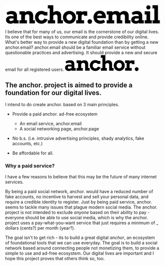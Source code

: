 
![alt text][anchor_email_small]

I believe that for many of us, our email is the cornerstone of our digital lives. Its one of the best ways to communicate and provide credibility online. What's better way to provide a new digital foundation than by getting a new anchor.email? anchor.email should be a familiar email service without questionable practices and advertising. It should provide a new and secure email for all registered users. 
![alt text][anchor_small]

## The anchor. project is aimed to provide a foundation for our digital lives. 

I intend to do create anchor. based on 3 main principles. 

- Provide a paid anchor. ad-free ecosystem
  - An email service, anchor.email
  - A social networking page, anchor.page
 
 - No b.s. (i.e. intrusive advertising principles, shady analytics, fake accounts, etc.)
 
 - Be affordable for all.
 
 
 ### Why a paid service?
 
I have a few reasons to believe that this may be the future of many internet services. 

By being a paid social network, anchor. would have a reduced number of fake accounts, no incentive to harvest and sell your personal data, and require a credible identity to register. Just by being paid service, anchor. seems to tackle many issues that plague modern social media. The anchor. project is not intended to exclude _anyone_ based on their ability to pay - everyone should be able to use social media, which is why the anchor. project uses a pay-what-you-want service that just requires a minimum of _ dollars (cents?) per month (year?). 

The goal isn't to get rich - its to build a great digital _anchor_, an ecosystem of foundational tools that we can use everyday. The goal is to build a social network based around connecting people not monetizing them, to provide a simple to use and ad-free ecosystem. Our digital lives are important and I hope this project proves that others think so, too.


[anchor_email_small]: https://github.com/hansmrtn/anchor.email/blob/master/logos/anchor_email_small.png
[anchor_small]: https://github.com/hansmrtn/anchor.email/blob/master/logos/anchor_small.png
